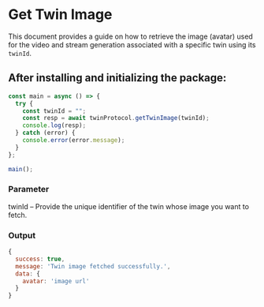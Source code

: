 # Get Twin Image 

This document provides a guide on how to retrieve the image (avatar) used for the video and stream generation associated with a specific twin using its `twinId`.

## After installing and initializing the package:

```javascript
const main = async () => {
  try {
    const twinId = "";
    const resp = await twinProtocol.getTwinImage(twinId);
    console.log(resp);
  } catch (error) {
    console.error(error.message);
  }
};

main();
```

### Parameter
twinId – Provide the unique identifier of the twin whose image you want to fetch.

### Output
```javascript
{
  success: true,
  message: 'Twin image fetched successfully.',
  data: {
    avatar: 'image url'
  }
}
```
